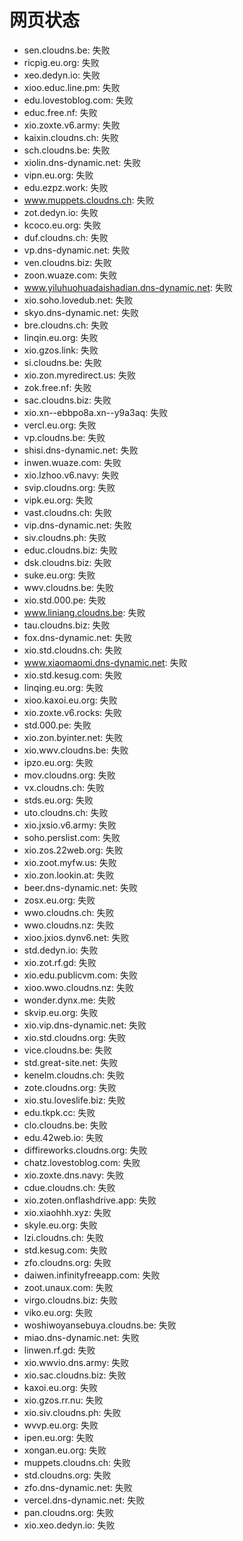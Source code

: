 # 网页状态
- sen.cloudns.be: 失败
- ricpig.eu.org: 失败
- xeo.dedyn.io: 失败
- xioo.educ.line.pm: 失败
- edu.lovestoblog.com: 失败
- educ.free.nf: 失败
- xio.zoxte.v6.army: 失败
- kaixin.cloudns.ch: 失败
- sch.cloudns.be: 失败
- xiolin.dns-dynamic.net: 失败
- vipn.eu.org: 失败
- edu.ezpz.work: 失败
- www.muppets.cloudns.ch: 失败
- zot.dedyn.io: 失败
- kcoco.eu.org: 失败
- duf.cloudns.ch: 失败
- vp.dns-dynamic.net: 失败
- ven.cloudns.biz: 失败
- zoon.wuaze.com: 失败
- www.yiluhuohuadaishadian.dns-dynamic.net: 失败
- xio.soho.lovedub.net: 失败
- skyo.dns-dynamic.net: 失败
- bre.cloudns.ch: 失败
- linqin.eu.org: 失败
- xio.gzos.link: 失败
- si.cloudns.be: 失败
- xio.zon.myredirect.us: 失败
- zok.free.nf: 失败
- sac.cloudns.biz: 失败
- xio.xn--ebbpo8a.xn--y9a3aq: 失败
- vercl.eu.org: 失败
- vp.cloudns.be: 失败
- shisi.dns-dynamic.net: 失败
- inwen.wuaze.com: 失败
- xio.lzhoo.v6.navy: 失败
- svip.cloudns.org: 失败
- vipk.eu.org: 失败
- vast.cloudns.ch: 失败
- vip.dns-dynamic.net: 失败
- siv.cloudns.ph: 失败
- educ.cloudns.biz: 失败
- dsk.cloudns.biz: 失败
- suke.eu.org: 失败
- wwv.cloudns.be: 失败
- xio.std.000.pe: 失败
- www.liniang.cloudns.be: 失败
- tau.cloudns.biz: 失败
- fox.dns-dynamic.net: 失败
- xio.std.cloudns.ch: 失败
- www.xiaomaomi.dns-dynamic.net: 失败
- xio.std.kesug.com: 失败
- linqing.eu.org: 失败
- xioo.kaxoi.eu.org: 失败
- xio.zoxte.v6.rocks: 失败
- std.000.pe: 失败
- xio.zon.byinter.net: 失败
- xio.wwv.cloudns.be: 失败
- ipzo.eu.org: 失败
- mov.cloudns.org: 失败
- vx.cloudns.ch: 失败
- stds.eu.org: 失败
- uto.cloudns.ch: 失败
- xio.jxsio.v6.army: 失败
- soho.perslist.com: 失败
- xio.zos.22web.org: 失败
- xio.zoot.myfw.us: 失败
- xio.zon.lookin.at: 失败
- beer.dns-dynamic.net: 失败
- zosx.eu.org: 失败
- wwo.cloudns.ch: 失败
- wwo.cloudns.nz: 失败
- xioo.jxios.dynv6.net: 失败
- std.dedyn.io: 失败
- xio.zot.rf.gd: 失败
- xio.edu.publicvm.com: 失败
- xioo.wwo.cloudns.nz: 失败
- wonder.dynx.me: 失败
- skvip.eu.org: 失败
- xio.vip.dns-dynamic.net: 失败
- xio.std.cloudns.org: 失败
- vice.cloudns.be: 失败
- std.great-site.net: 失败
- kenelm.cloudns.ch: 失败
- zote.cloudns.org: 失败
- xio.stu.loveslife.biz: 失败
- edu.tkpk.cc: 失败
- clo.cloudns.be: 失败
- edu.42web.io: 失败
- diffireworks.cloudns.org: 失败
- chatz.lovestoblog.com: 失败
- xio.zoxte.dns.navy: 失败
- cdue.cloudns.ch: 失败
- xio.zoten.onflashdrive.app: 失败
- xio.xiaohhh.xyz: 失败
- skyle.eu.org: 失败
- lzi.cloudns.ch: 失败
- std.kesug.com: 失败
- zfo.cloudns.org: 失败
- daiwen.infinityfreeapp.com: 失败
- zoot.unaux.com: 失败
- virgo.cloudns.biz: 失败
- viko.eu.org: 失败
- woshiwoyansebuya.cloudns.be: 失败
- miao.dns-dynamic.net: 失败
- linwen.rf.gd: 失败
- xio.wwvio.dns.army: 失败
- xio.sac.cloudns.biz: 失败
- kaxoi.eu.org: 失败
- xio.gzos.rr.nu: 失败
- xio.siv.cloudns.ph: 失败
- wvvp.eu.org: 失败
- ipen.eu.org: 失败
- xongan.eu.org: 失败
- muppets.cloudns.ch: 失败
- std.cloudns.org: 失败
- zfo.dns-dynamic.net: 失败
- vercel.dns-dynamic.net: 失败
- pan.cloudns.org: 失败
- xio.xeo.dedyn.io: 失败

